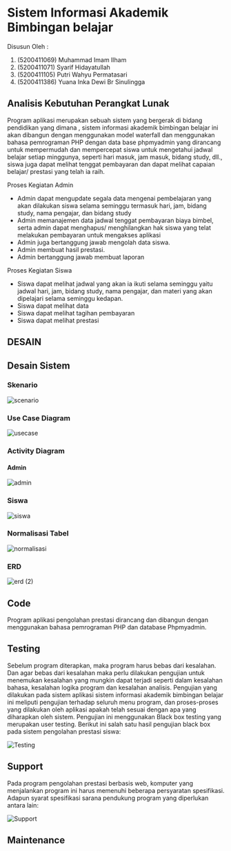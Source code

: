 # Sistem Informasi Akademik Bimbingan belajar
 Disusun Oleh :
1.	(5200411069)  Muhammad Imam Ilham
2.	(5200411071)  Syarif Hidayatullah
3.	(5200411105)  Putri Wahyu Permatasari
4.	(5200411386)  Yuana Inka Dewi Br Sinulingga


## Analisis Kebutuhan Perangkat Lunak 

Program aplikasi merupakan sebuah sistem yang bergerak di bidang pendidikan yang dimana , sistem informasi akademik bimbingan belajar ini akan dibangun dengan menggunakan model waterfall dan menggunakan bahasa pemrograman PHP dengan data  base phpmyadmin  yang dirancang untuk mempermudah dan mempercepat siswa untuk mengetahui jadwal belajar setiap minggunya, seperti hari masuk, jam masuk, bidang study, dll., siswa juga dapat melihat tenggat pembayaran dan dapat melihat capaian belajar/ prestasi yang telah ia raih.

Proses Kegiatan Admin
- Admin dapat mengupdate segala data mengenai pembelajaran yang akan dilakukan siswa selama seminggu termasuk hari, jam, bidang study, nama pengajar, dan bidang study
- Admin memanajemen data jadwal tenggat pembayaran biaya bimbel, serta admin dapat menghapus/ menghilangkan hak siswa yang telat melakukan pembayaran untuk mengakses aplikasi
- Admin juga bertanggung jawab mengolah data siswa.
- Admin membuat hasil prestasi.
-	Admin bertanggung jawab membuat laporan


Proses Kegiatan Siswa
-	Siswa dapat melihat jadwal yang akan ia ikuti selama seminggu yaitu jadwal hari, jam, bidang study, nama pengajar, dan materi yang akan dipelajari selama seminggu kedapan.
-	Siswa dapat melihat data
-	Siswa dapat melihat tagihan pembayaran
-	Siswa dapat melihat prestasi 



## DESAIN
## Desain Sistem
### Skenario
![scenario](https://user-images.githubusercontent.com/91958170/136798328-52bd3d48-057c-40ab-bd0f-54e94aefa8f5.png)



### Use Case Diagram
![usecase](https://user-images.githubusercontent.com/91946355/136796311-ea00c88f-d153-4717-83b0-cd825407e788.png)

### Activity Diagram
#### Admin
![admin](https://user-images.githubusercontent.com/91946355/136800134-a7fe83cc-47d8-4588-879b-5f32263a7e65.png)

### Siswa
![siswa](https://user-images.githubusercontent.com/91946355/136800033-fb5241e8-f454-4368-8095-7bf8d5bae776.png)

### Normalisasi  Tabel
![normalisasi](https://user-images.githubusercontent.com/91958170/136799689-cc1ea7bd-59dd-4bcf-be08-25b6f0a1c5b4.png)

### ERD
![erd (2)](https://user-images.githubusercontent.com/91958170/136800082-06a24e10-6a3d-4741-b645-3c11b95937be.png)

## Code

Program aplikasi pengolahan prestasi dirancang dan dibangun dengan menggunakan bahasa pemrograman PHP dan database Phpmyadmin.


## Testing

Sebelum program diterapkan, maka program harus bebas dari kesalahan. Dan agar bebas dari kesalahan maka perlu dilakukan pengujian untuk menemukan kesalahan yang mungkin dapat terjadi seperti dalam kesalahan bahasa, kesalahan logika program dan kesalahan analisis. Pengujian yang dilakukan pada sistem aplikasi sistem informasi akademik bimbingan belajar ini meliputi pengujian terhadap seluruh menu program, dan proses-proses yang dilakukan oleh aplikasi apakah telah sesuai dengan apa yang diharapkan oleh sistem. Pengujian ini menggunakan Black box testing yang merupakan user testing. Berikut ini salah satu hasil pengujian black box pada sistem pengolahan prestasi siswa:

![Testing](https://user-images.githubusercontent.com/73601211/136800958-59cf201e-8063-4e6d-aef1-457f15dd1783.png)


## Support

Pada program pengolahan prestasi berbasis web, komputer yang menjalankan program ini harus memenuhi beberapa persyaratan spesifikasi. Adapun syarat spesifikasi sarana pendukung program yang diperlukan antara lain:

![Support](https://user-images.githubusercontent.com/73601211/136801145-8ebc3027-7d55-4700-94b5-33394ba8b508.png)


## Maintenance
